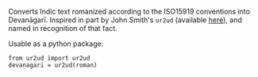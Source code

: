 
Converts Indic text romanized according to the ISO15919 conventions into Devanāgarī.  Inspired in part by John Smith's `ur2ud` (available [here](http://bombay.indology.info/software/programs/index.html)), and named in recognition of that fact.

Usable as a python package:

    from ur2ud import ur2ud
    devanagari = ur2ud(roman)
